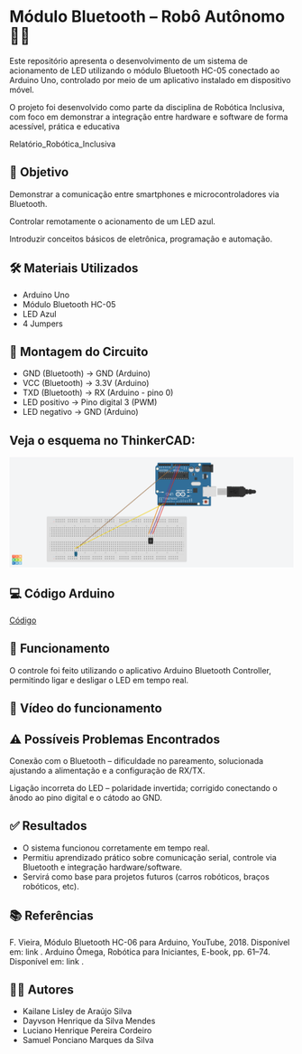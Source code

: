 #  Módulo Bluetooth – Robô Autônomo 🤖📡

Este repositório apresenta o desenvolvimento de um sistema de acionamento de LED utilizando o módulo Bluetooth HC-05 conectado ao Arduino Uno, controlado por meio de um aplicativo instalado em dispositivo móvel.

O projeto foi desenvolvido como parte da disciplina de Robótica Inclusiva, com foco em demonstrar a integração entre hardware e software de forma acessível, prática e educativa

Relatório_Robótica_Inclusiva

## 🎯 Objetivo

Demonstrar a comunicação entre smartphones e microcontroladores via Bluetooth.

Controlar remotamente o acionamento de um LED azul.

Introduzir conceitos básicos de eletrônica, programação e automação.

## 🛠️ Materiais Utilizados

- Arduino Uno
- Módulo Bluetooth HC-05
- LED Azul
- 4 Jumpers

## 🔌 Montagem do Circuito

- GND (Bluetooth) → GND (Arduino)
- VCC (Bluetooth) → 3.3V (Arduino)
- TXD (Bluetooth) → RX (Arduino - pino 0)
- LED positivo → Pino digital 3 (PWM)
- LED negativo → GND (Arduino)

## Veja o esquema no ThinkerCAD:
![Esquema no ThinkerCAD](https://github.com/KailaneLisley/Modulo-Bluetooth/blob/main/Bluetooth.png)

## 💻 Código Arduino
[Código](https://github.com/KailaneLisley/Modulo-Bluetooth/blob/main/code.c)

## 📱 Funcionamento

O controle foi feito utilizando o aplicativo Arduino Bluetooth Controller, permitindo ligar e desligar o LED em tempo real.

## 🎥 Vídeo do funcionamento

## ⚠️ Possíveis Problemas Encontrados

Conexão com o Bluetooth – dificuldade no pareamento, solucionada ajustando a alimentação e a configuração de RX/TX.

Ligação incorreta do LED – polaridade invertida; corrigido conectando o ânodo ao pino digital e o cátodo ao GND.

## ✅ Resultados

- O sistema funcionou corretamente em tempo real.
- Permitiu aprendizado prático sobre comunicação serial, controle via Bluetooth e integração hardware/software.
- Servirá como base para projetos futuros (carros robóticos, braços robóticos, etc).

## 📚 Referências

F. Vieira, Módulo Bluetooth HC-06 para Arduino, YouTube, 2018. Disponível em: link
.
Arduino Ômega, Robótica para Iniciantes, E-book, pp. 61–74. Disponível em: link
.

## 👩‍💻 Autores

- Kailane Lisley de Araújo Silva
- Dayvson Henrique da Silva Mendes
- Luciano Henrique Pereira Cordeiro
- Samuel Ponciano Marques da Silva
